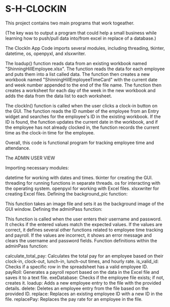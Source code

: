 # S-H-CLOCKIN
This project contains two main programs that work togeather.

(The key was to output a program that could help a small business while learning how to push/pull data into/from excel in replace of a database.)

The ClockIn App
Code imports several modules, including threading, tkinter, datetime, os, openpyxl, and xlsxwriter.

The loadup() function reads data from an existing workbook named "ShinningHillEmployee.xlsx". The function reads the data for each employee and puts them into a list called data. The function then creates a new workbook named "ShinningHillEmployeeTimeCard" with the current date and week number appended to the end of the file name. The function then creates a worksheet for each day of the week in the new workbook and adds the data from the data list to each worksheet.

The clockIn() function is called when the user clicks a clock-in button on the GUI. The function reads the ID number of the employee from an Entry widget and searches for the employee's ID in the existing workbook. If the ID is found, the function updates the current date in the workbook, and if the employee has not already clocked in, the function records the current time as the clock-in time for the employee.

Overall, this code is functional program for tracking employee time and attendance.


The ADMIN USER VIEW 

Importing necessary modules:

datetime for working with dates and times.
tkinter for creating the GUI.
threading for running functions in separate threads.
os for interacting with the operating system.
openpyxl for working with Excel files.
xlsxwriter for creating Excel files.
Defining the background_pic function:

This function takes an image file and sets it as the background image of the GUI window.
Defining the adminPass function:

This function is called when the user enters their username and password.
It checks if the entered values match the expected values.
If the values are correct, it defines several other functions related to employee time tracking and payroll.
If the values are incorrect, it shows an error message and clears the username and password fields.
Function definitions within the adminPass function:

calculate_total_pay: Calculates the total pay for an employee based on their clock-in, clock-out, lunch-in, lunch-out times, and hourly rate.
is_valid_id: Checks if a specific row in the spreadsheet has a valid employee ID.
payRoll: Generates a payroll report based on the data in the Excel file and saves it to a text file.
exeDatabase: Checks if the employee file exists; if not, creates it.
loadup: Adds a new employee entry to the file with the provided details.
delete: Deletes an employee entry from the file based on the provided ID.
replace: Replaces an existing employee ID with a new ID in the file.
replacePay: Replaces the pay rate for an employee in the file.

